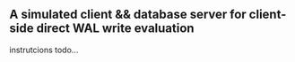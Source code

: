 ## A simulated client && database server for client-side direct WAL write evaluation

instrutcions todo...

